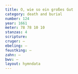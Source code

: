 ```yaml
---
title: O, wie so ein großes Gut
category: death and burial
number: 124
year: 1661
meter: 78 78 10 10
stanzas: 4
scripture: 
cruger: —
ebeling: —
feustking: —
zahn: —
bwv: —
layout: hymndata
---
```

<br>

